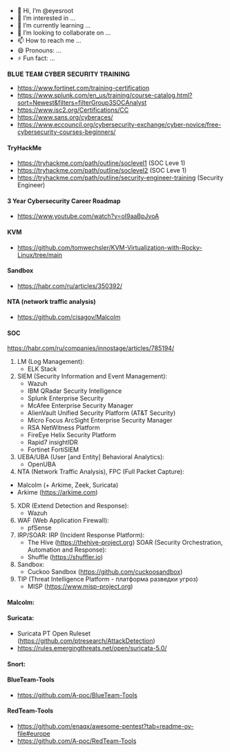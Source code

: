- 👋 Hi, I’m @eyesroot
- 👀 I’m interested in ...
- 🌱 I’m currently learning ...
- 💞️ I’m looking to collaborate on ...
- 📫 How to reach me ...
- 😄 Pronouns: ...
- ⚡ Fun fact: ...

𝐁𝐋𝐔𝐄 𝐓𝐄𝐀𝐌 𝐂𝐘𝐁𝐄𝐑 𝐒𝐄𝐂𝐔𝐑𝐈𝐓𝐘 𝐓𝐑𝐀𝐈𝐍𝐈𝐍𝐆
- https://www.fortinet.com/training-certification
- https://www.splunk.com/en_us/training/course-catalog.html?sort=Newest&filters=filterGroup3SOCAnalyst
- https://www.isc2.org/Certifications/CC
- https://www.sans.org/cyberaces/
- https://www.eccouncil.org/cybersecurity-exchange/cyber-novice/free-cybersecurity-courses-beginners/

#### TryHackMe
- https://tryhackme.com/path/outline/soclevel1 (SOC Leve 1)
- https://tryhackme.com/path/outline/soclevel2 (SOC Leve 1)
- https://tryhackme.com/path/outline/security-engineer-training (Security Engineer)

#### 3 Year Cybersecurity Career Roadmap
- https://www.youtube.com/watch?v=oI9aaBpJvoA

#### KVM
- https://github.com/tomwechsler/KVM-Virtualization-with-Rocky-Linux/tree/main

#### Sandbox
- https://habr.com/ru/articles/350392/

#### NTA (network traffic analysis)
- https://github.com/cisagov/Malcolm

#### SOC
https://habr.com/ru/companies/innostage/articles/785194/
1. LM (Log Management):
   - ELK Stack
3. SIEM (Security Information and Event Management):
   - Wazuh
   - IBM QRadar Security Intelligence
   - Splunk Enterprise Security
   - McAfee Enterprise Security Manager
   - AlienVault Unified Security Platform (AT&T Security)
   - Micro Focus ArcSight Enterprise Security Manager
   - RSA NetWitness Platform
   - FireEye Helix Security Platform
   - Rapid7 insightIDR
   - Fortinet FortiSIEM
5. UEBA/UBA (User [and Entity] Behavioral Analytics):
   - OpenUBA
7. NTA (Network Traffic Analysis), FPC (Full Packet Capture):
  - Malcolm (+ Arkime, Zeek, Suricata)
  - Arkime (https://arkime.com)
5. XDR (Extend Detection and Response):
   - Wazuh
6. WAF (Web Application Firewall):
   - pfSense
7. IRP/SOAR:
   IRP (Incident Response Platform):
      - The Hive (https://thehive-project.org)
   SOAR (Security Orchestration, Automation and Response):
      - Shuffle (https://shuffler.io)
8. Sandbox:
   - Cuckoo Sandbox (https://github.com/cuckoosandbox)
9. TIP (Threat Intelligence Platform - платформа разведки угроз)
   - MISP (https://www.misp-project.org)

#### Malcolm:
#### Suricata:
   - Suricata PT Open Ruleset (https://github.com/ptresearch/AttackDetection)
   - https://rules.emergingthreats.net/open/suricata-5.0/
#### Snort:

#### BlueTeam-Tools
- https://github.com/A-poc/BlueTeam-Tools

#### RedTeam-Tools
- https://github.com/enaqx/awesome-pentest?tab=readme-ov-file#europe
- https://github.com/A-poc/RedTeam-Tools
<!---
eyesroot/eyesroot is a ✨ special ✨ repository because its `README.md` (this file) appears on your GitHub profile.
You can click the Preview link to take a look at your changes.
--->
